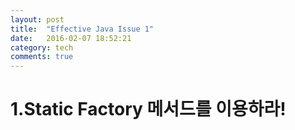 ```yaml
---
layout: post
title:  "Effective Java Issue 1"
date:   2016-02-07 18:52:21
category: tech
comments: true
---
```

# 1.Static Factory 메서드를 이용하라!